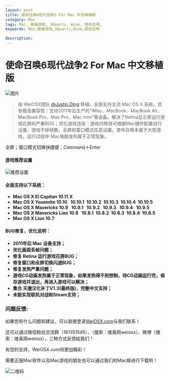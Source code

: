 ```yaml
---
layout: post
title: 使命召唤6现代战争2 For Mac 中文移植版
category: Mac
tags: Mac, 移植游戏, XQuartz, Wine, 使命召唤,
keywords: Mac,移植游戏,XQuartz,Wine,使命召唤

description: 
---
```


# 使命召唤6现代战争2 For Mac 中文移植版

![图片](http://7xi7a2.com1.z0.glb.clouddn.com/%E4%BD%BF%E5%91%BD%E5%8F%AC%E5%94%A46.jpg)

>由 WeiOSX团队 [@Justin.Ding](http://www.justinding.org) 移植。全面支持主流 Mac OS X 系统，具有极高兼容性：支持2011年后生产的“iMac、MacBook、MacBook Air、MacBook Pro、Mac Pro、Mac mini”等设备。解决了Retina显示屏运行游戏花屏的严重BUG；优化游戏渲染：游戏内特效可根据Mac硬件配置自行设置，游戏不掉帧数，全屏和窗口模式任意设置。使命召唤本属于大型游戏，运行过程中 Mac电脑发热属于正常现象。
  
全屏；窗口模式切换快捷键：Command＋Enter

#### 游戏推荐设置
![推荐设置](http://7xi7a2.com1.z0.glb.clouddn.com/%E4%BD%BF%E5%91%BD%E5%8F%AC%E5%94%A46%E6%8E%A8%E8%8D%90%E8%AE%BE%E7%BD%AE.jpg)

#### 全面支持以下系统：

* **Mac OS X EI Capitan 10.11.X**
* **Mac OS X Yosemite 10.10   10.10.1  10.10.2  10.10.3  10.10.4  10.10.5**
* **Mac OS X Mavericks 10.9   10.9.1   10.9.2   10.9.3   10.9.4   10.9.5**
* **Mac OS X Mavericks Lion 10.8   10.8.1  10.8.2  10.8.3  10.8.4  10.8.5**
* **Mac OS X Lion 10.7**
	
#### BUG修复，优化说明：
* **2011年后 Mac 设备支持；**
* **优化画面丢帧问题；**
* **修复 Retina 运行游戏花屏BUG；**
* **修复窗口和全屏切换闪退BUG；**
* **修复发热严重问题；**
* **游戏CG动画发热属于正常现象，如果发热得不到控制，待CG动画运行完，保存游戏并退出，再进入游戏可以解决；**
* **集合 天邈汉化补丁V1.3(最终版)，完整中文支持；**
* **未能实现联机对战和Steam支持；**  


### 问题反馈:
如果您有什么问题和建议，可以直接登录[WeiOSX.com](http://www.weiosx.com)与我们联系！

还可以通过微信粉丝交流群（161351545）、（搜索：维奥网weiosx）、微博（搜索：维奥网weiosx），三种方式反馈給我们！

有您的支持，WeiOSX.com将更加精彩！

需要正版Mac软件以及Mac游戏的朋友也可以通过我们的Mac蜂进行下载哟！

![二维码](http://image.weiosx.com/20160304648.jpg)

